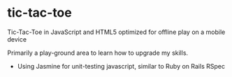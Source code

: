 tic-tac-toe
===========

Tic-Tac-Toe in JavaScript and HTML5 optimized for offline play on a mobile device

Primarily a play-ground area to learn how to upgrade my skills.

- Using Jasmine for unit-testing javascript, similar to Ruby on Rails RSpec
